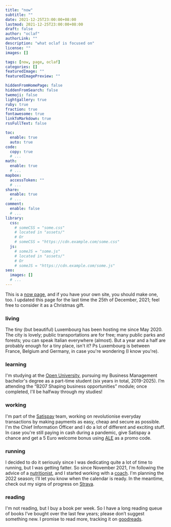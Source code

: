 ```yaml
---
title: "now"
subtitle: ""
date: 2021-12-25T23:00:00+08:00
lastmod: 2021-12-25T23:00:00+08:00
draft: false
author: "oclaf"
authorLink: ""
description: "what oclaf is focused on"
license: ""
images: []

tags: [now, page, oclaf]
categories: []
featuredImage: ""
featuredImagePreview: ""

hiddenFromHomePage: false
hiddenFromSearch: false
twemoji: false
lightgallery: true
ruby: true
fraction: true
fontawesome: true
linkToMarkdown: true
rssFullText: false

toc:
  enable: true
  auto: true
code:
  copy: true
  # ...
math:
  enable: true
  # ...
mapbox:
  accessToken: ""
  # ...
share:
  enable: true
  # ...
comment:
  enable: false
  # ...
library:
  css:
    # someCSS = "some.css"
    # located in "assets/"
    # Or
    # someCSS = "https://cdn.example.com/some.css"
  js:
    # someJS = "some.js"
    # located in "assets/"
    # Or
    # someJS = "https://cdn.example.com/some.js"
seo:
  images: []
  # ...
---
```

This is a <a href="https://nownownow.com/about" target="_blank" rel="noopener noreferrer">now page</a>, and if you have your own site, you should make one, too. I updated this page for the last time the 25th of December, 2021; feel free to consider it as a Christmas gift.

### living <a id="living"></a>
The tiny (but beautiful) Luxembourg has been hosting me since May 2020. The city is lovely; public transportations are for free; many public parks and forests; you can speak Italian everywhere (almost). But a year and a half are probably enough for a tiny place, isn't it? Ps Luxembourg is between France, Belgium and Germany, in case you're wondering (I know you're).

### learning <a id="learning"></a>
I'm studying at the <a href="https://www.open.ac.uk/" target="_blank" rel="noopener noreferrer">Open University</a>, pursuing my Business Management bachelor's degree as a part-time student (six years in total, 2019-2025). I’m attending the “B207 Shaping business opportunities” module; once completed, I'll be halfway through my studies!

### working <a id="working"></a>
I'm part of the <a href="https://www.satispay.com/en-it/" target="_blank" rel="noopener noreferrer">Satispay</a> team, working on revolutionise everyday transactions by making payments as easy, cheap and secure as possible. I'm the Chief Information Officer and I do a lot of different and exciting stuff. In case you're still paying in cash during a pandemic, give Satispay a chance and get a 5 Euro welcome bonus using <a href="https://www.satispay.com/en-it/promo/?promo=ALE" target="_blank" rel="noopener noreferrer">ALE</a> as a promo code.

### running <a id="running"></a>
I decided to do it seriously since I was dedicating quite a lot of time to running, but I was getting fatter. So since November 2021, I'm following the advice of a <a href="https://www.fabrizioangelini.it/" target="_blank" rel="noopener noreferrer">nutritionist</a>, and I started working with a <a href="https://trailrunningcoaching.com/" target="_blank" rel="noopener noreferrer">coach</a>. I'm planning the 2022 season; I’ll let you know when the calendar is ready. In the meantime, check out my signs of progress on <a href="https://www.strava.com/athletes/16418038" target="_blank" rel="noopener noreferrer">Strava</a>.

### reading <a id="reading"></a>
I'm not reading, but I buy a book per week. So I have a long reading queue of books I’ve bought over the last few years; please don’t suggest something new. I promise to read more, tracking it on <a href="https://www.goodreads.com/user/show/89459057-oclaf" target="_blank" rel="noopener noreferrer">goodreads</a>.
